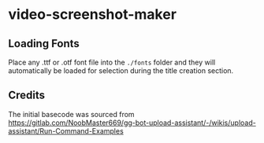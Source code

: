 # video-screenshot-maker

## Loading Fonts

Place any .ttf or .otf font file into the `./fonts` folder and they will automatically be loaded for selection during the title creation section.

## Credits

The initial basecode was sourced from https://gitlab.com/NoobMaster669/gg-bot-upload-assistant/-/wikis/upload-assistant/Run-Command-Examples
